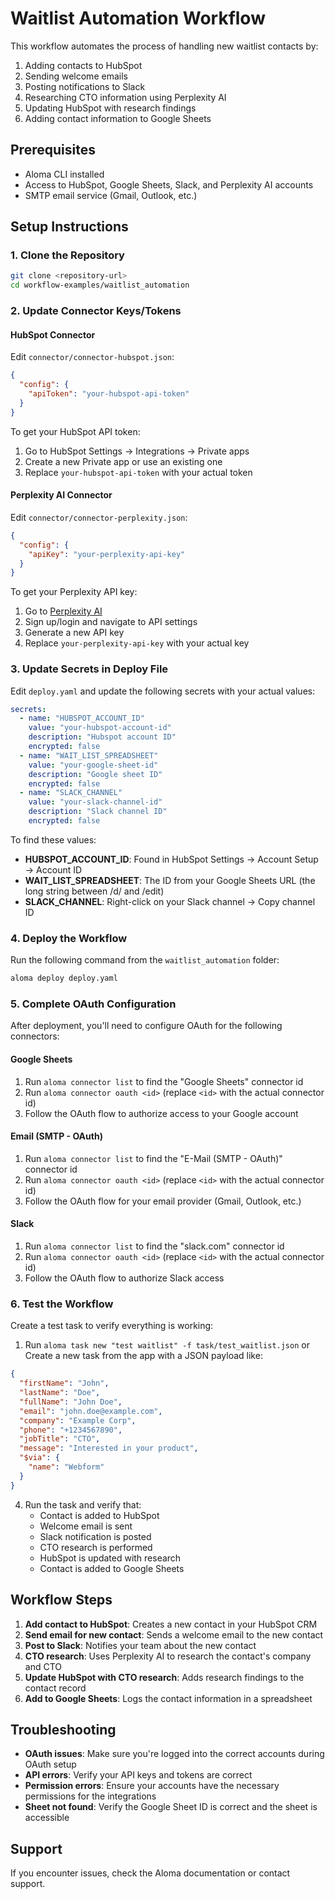 # Waitlist Automation Workflow

This workflow automates the process of handling new waitlist contacts by:
1. Adding contacts to HubSpot
2. Sending welcome emails
3. Posting notifications to Slack
4. Researching CTO information using Perplexity AI
5. Updating HubSpot with research findings
6. Adding contact information to Google Sheets

## Prerequisites

- Aloma CLI installed
- Access to HubSpot, Google Sheets, Slack, and Perplexity AI accounts
- SMTP email service (Gmail, Outlook, etc.)

## Setup Instructions

### 1. Clone the Repository

```bash
git clone <repository-url>
cd workflow-examples/waitlist_automation
```

### 2. Update Connector Keys/Tokens

#### HubSpot Connector
Edit `connector/connector-hubspot.json`:
```json
{
  "config": {
    "apiToken": "your-hubspot-api-token"
  }
}
```

To get your HubSpot API token:
1. Go to HubSpot Settings → Integrations → Private apps
2. Create a new Private app or use an existing one
3. Replace `your-hubspot-api-token` with your actual token

#### Perplexity AI Connector
Edit `connector/connector-perplexity.json`:
```json
{
  "config": {
    "apiKey": "your-perplexity-api-key"
  }
}
```

To get your Perplexity API key:
1. Go to [Perplexity AI](https://www.perplexity.ai/)
2. Sign up/login and navigate to API settings
3. Generate a new API key
4. Replace `your-perplexity-api-key` with your actual key

### 3. Update Secrets in Deploy File

Edit `deploy.yaml` and update the following secrets with your actual values:

```yaml
secrets:
  - name: "HUBSPOT_ACCOUNT_ID"
    value: "your-hubspot-account-id"
    description: "Hubspot account ID"
    encrypted: false
  - name: "WAIT_LIST_SPREADSHEET"
    value: "your-google-sheet-id"
    description: "Google sheet ID"
    encrypted: false
  - name: "SLACK_CHANNEL"
    value: "your-slack-channel-id"
    description: "Slack channel ID"
    encrypted: false
```

To find these values:
- **HUBSPOT_ACCOUNT_ID**: Found in HubSpot Settings → Account Setup → Account ID
- **WAIT_LIST_SPREADSHEET**: The ID from your Google Sheets URL (the long string between /d/ and /edit)
- **SLACK_CHANNEL**: Right-click on your Slack channel → Copy channel ID

### 4. Deploy the Workflow

Run the following command from the `waitlist_automation` folder:

```bash
aloma deploy deploy.yaml
```

### 5. Complete OAuth Configuration

After deployment, you'll need to configure OAuth for the following connectors:

#### Google Sheets
1. Run `aloma connector list` to find the "Google Sheets" connector id
2. Run `aloma connector oauth <id>` (replace `<id>` with the actual connector id)
3. Follow the OAuth flow to authorize access to your Google account

#### Email (SMTP - OAuth)
1. Run `aloma connector list` to find the "E-Mail (SMTP - OAuth)" connector id
2. Run `aloma connector oauth <id>` (replace `<id>` with the actual connector id)
3. Follow the OAuth flow for your email provider (Gmail, Outlook, etc.)

#### Slack
1. Run `aloma connector list` to find the "slack.com" connector id
2. Run `aloma connector oauth <id>` (replace `<id>` with the actual connector id)
3. Follow the OAuth flow to authorize Slack access

### 6. Test the Workflow

Create a test task to verify everything is working:

1. Run `aloma task new "test waitlist" -f task/test_waitlist.json`
or Create a new task from the app with a JSON payload like:

```json
{
  "firstName": "John",
  "lastName": "Doe",
  "fullName": "John Doe",
  "email": "john.doe@example.com",
  "company": "Example Corp",
  "phone": "+1234567890",
  "jobTitle": "CTO",
  "message": "Interested in your product",
  "$via": {
    "name": "Webform"
  }
}
```

4. Run the task and verify that:
   - Contact is added to HubSpot
   - Welcome email is sent
   - Slack notification is posted
   - CTO research is performed
   - HubSpot is updated with research
   - Contact is added to Google Sheets

## Workflow Steps

1. **Add contact to HubSpot**: Creates a new contact in your HubSpot CRM
2. **Send email for new contact**: Sends a welcome email to the new contact
3. **Post to Slack**: Notifies your team about the new contact
4. **CTO research**: Uses Perplexity AI to research the contact's company and CTO
5. **Update HubSpot with CTO research**: Adds research findings to the contact record
6. **Add to Google Sheets**: Logs the contact information in a spreadsheet

## Troubleshooting

- **OAuth issues**: Make sure you're logged into the correct accounts during OAuth setup
- **API errors**: Verify your API keys and tokens are correct
- **Permission errors**: Ensure your accounts have the necessary permissions for the integrations
- **Sheet not found**: Verify the Google Sheet ID is correct and the sheet is accessible

## Support

If you encounter issues, check the Aloma documentation or contact support.
